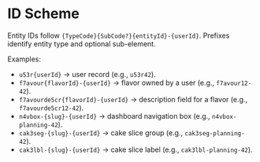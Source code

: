 # ID Scheme

Entity IDs follow `{TypeCode}{SubCode?}{entityId}-{userId}`. Prefixes identify entity type and optional sub-element.

Examples:
- `u53r{userId}` → user record (e.g., `u53r42`).
- `f7avour{flavorId}-{userId}` → flavor owned by a user (e.g., `f7avour12-42`).
- `f7avourde5cr{flavorId}-{userId}` → description field for a flavor (e.g., `f7avourde5cr12-42`).
- `n4vbox-{slug}-{userId}` → dashboard navigation box (e.g., `n4vbox-planning-42`).
- `cak3seg-{slug}-{userId}` → cake slice group (e.g., `cak3seg-planning-42`).
- `cak3lbl-{slug}-{userId}` → cake slice label (e.g., `cak3lbl-planning-42`).

